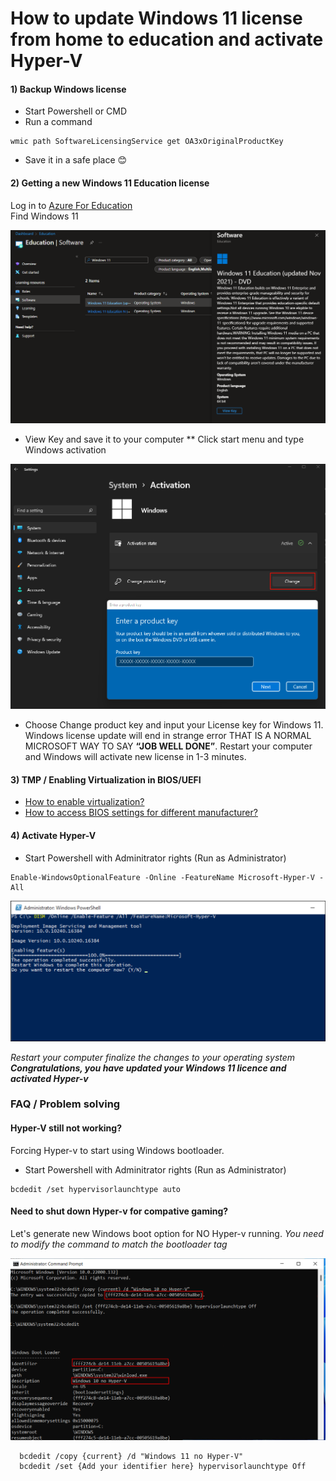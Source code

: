 
# How to update Windows 11 license from home to education and activate Hyper-V

#### 1) Backup Windows license
* Start Powershell or CMD 
* Run a command
```
wmic path SoftwareLicensingService get OA3xOriginalProductKey
```
* Save it in a safe place 😊

#### 2) Getting a new Windows 11 Education license
Log in to [Azure For Education](https://azureforeducation.microsoft.com/devtools) <br>
Find Windows 11

![Windows 11 key](assets/MS_portal_windows11.png "View Key on Windows 11 Educational version")

* View Key and save it to your computer
** Click start menu and type Windows activation


![activation](assets/windows11_activation.png "View Key on Windows 11 Educational version")

* Choose Change product key and input your License key for Windows 11. <br>
Windows license update will end in strange error THAT IS A NORMAL MICROSOFT WAY TO SAY **“JOB WELL DONE”**. 
Restart your computer and Windows will activate new license in 1-3 minutes. 

#### 3) TMP / Enabling Virtualization in BIOS/UEFI
- [How to enable virtualization? ](https://www.isumsoft.com/computer/enable-virtualization-technology-vt-x-in-bios-or-uefi.html) <br>
- [How to access BIOS settings for different manufacturer? ](https://2nwiki.2n.cz/pages/viewpage.action?pageId=75202968)


#### 4) Activate Hyper-V

* Start Powershell with Adminitrator rights (Run as Administrator)

```
Enable-WindowsOptionalFeature -Online -FeatureName Microsoft-Hyper-V -All
```

![hyper-v_on](assets/hyper-v_on.png "View Key on Windows 11 Educational version")


*Restart your computer finalize the changes to your operating system*
***Congratulations, you have updated your Windows 11 licence and activated Hyper-v***

### FAQ / Problem solving

#### Hyper-V still not working?

Forcing Hyper-v to start using Windows bootloader. 

* Start Powershell with Adminitrator rights (Run as Administrator)

```
bcdedit /set hypervisorlaunchtype auto
```
 
#### Need to shut down Hyper-v for compative gaming? 

Let's generate new Windows boot option for NO Hyper-v running. *You need to modify the command to match the bootloader tag*

![hyper-v_off](assets/Windowsbootloader.png "Hyper-V off using bcdedit ")

```
  bcdedit /copy {current} /d "Windows 11 no Hyper-V"
  bcdedit /set {Add your identifier here} hypervisorlaunchtype Off
```

